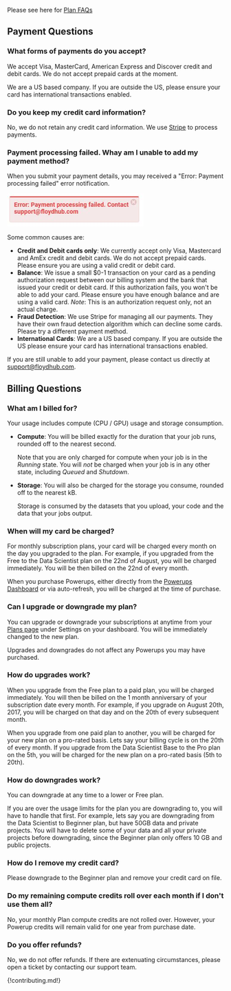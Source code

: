 Please see here for [Plan FAQs](./plans.md)

## Payment Questions

### What forms of payments do you accept?

We accept Visa, MasterCard, American Express and Discover credit and debit cards. We do not accept prepaid cards at the moment. 

We are a US based company. If you are outside the US, please ensure your card has 
international transactions enabled.

### Do you keep my credit card information?

No, we do not retain any credit card information. We use
[Stripe](https://stripe.com/) to process payments.

### Payment processing failed. Whay am I unable to add my payment method?

When you submit your payment details, you may received a "Error: Payment processing failed" error notification.

![Payment processing failed](../img/payment-processing-failed.jpg)

Some common causes are:

- **Credit and Debit cards only**: We currently accept only Visa, Mastercard and AmEx credit and debit cards. We do not accept prepaid cards. Please ensure you are using a valid credit or debit card.
- **Balance**: We issue a small $0-1 transaction on your card as a pending authorization request between our billing system and the bank that issued your credit or debit card. If this authorization fails, you won't be able to add your card. Please ensure you have enough balance and are using a valid card. *Note*: This is an authorization request only, not an actual charge.
- **Fraud Detection**: We use Stripe for managing all our payments. They have their own fraud detection algorithm which can decline some cards. Please try a different payment method.
- **International Cards**: We are a US based company. If you are outside the US please ensure your card has international transactions enabled.

If you are still unable to add your payment, please contact us directly at [support@floydhub.com](mailto:support@floydhub.com).



## Billing Questions

### What am I billed for?

Your usage includes compute (CPU / GPU) usage and storage consumption. 

- **Compute**: You will be billed exactly for the duration that your job runs, rounded off to the nearest second.

    Note that you are only charged for compute when your job is in the *Running* state. You will *not* be charged when your job is in any other state, including *Queued* and *Shutdown*.

- **Storage**: You will also be charged for the storage you consume, rounded off to the nearest kB. 

    Storage is consumed by the datasets that you upload, your code and the data that your jobs output.

### When will my card be charged?

For monthly subscription plans, your card will be charged every month on the day you upgraded to the plan. For example, if you upgraded from the Free to the Data Scientist plan on the 22nd of August, you will be charged immediately. You will be then billed on the 22nd of every month.

When you purchase Powerups, either directly from the [Powerups Dashboard](https://www.floydhub.com/settings/powerups) or via auto-refresh, you will be charged at the time of purchase.

### Can I upgrade or downgrade my plan?

You can upgrade or downgrade your subscriptions at anytime from your [Plans page](https://www.floydhub.com/settings/plan) under Settings on your dashboard. 
You will be immediately changed to the new plan. 

Upgrades and downgrades do not affect any Powerups you may have purchased.

### How do upgrades work?

When you upgrade from the Free plan to a paid plan, you will be charged immediately. You will then be billed on the 1 month anniversary of your subscription date every month. For example, if you upgrade on August 20th, 2017, you will be charged on that day and on the 20th of every subsequent month.

When you upgrade from one paid plan to another, you will be charged for your new plan on a pro-rated basis. Lets say your billing cycle is on the 20th of every month. If you upgrade from the Data Scientist Base to the Pro plan on the 5th, you will be charged for the new plan on a pro-rated basis (5th to 20th).

### How do downgrades work?

You can downgrade at any time to a lower or Free plan. 

If you are over the usage limits for the plan you are downgrading to, you will have to handle that first. For example, lets say you are downgrading from the Data Scientist to Beginner plan, but have 50GB data and private projects. You will have to delete some of your data and all your private projects before downgrading, since the Beginner plan only offers 10 GB and public projects.

### How do I remove my credit card?

Please downgrade to the Beginner plan and remove your credit card on file.

### Do my remaining compute credits roll over each month if I don't use them all?

No, your monthly Plan compute credits are not rolled over. However, your Powerup credits will remain valid for one year from purchase date.

### Do you offer refunds?

No, we do not offer refunds. If there are extenuating circumstances, please open a ticket by contacting our support team.

{!contributing.md!}
